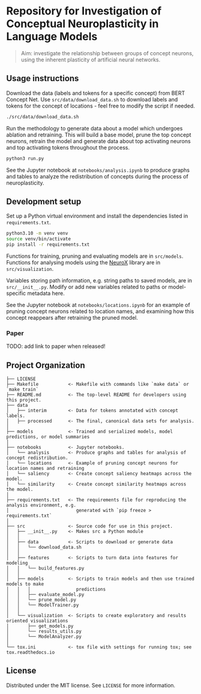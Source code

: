 # Repository for Investigation of Conceptual Neuroplasticity in Language Models

> Aim: investigate the relationship between groups of concept neurons, using the inherent plasticity of artificial neural networks.

## Usage instructions

Download the data (labels and tokens for a specific concept) from BERT Concept Net. Use `src/data/download_data.sh` to download labels and tokens for the concept of locations - feel free to modify the script if needed.

```sh
./src/data/download_data.sh
```

Run the methodology to generate data about a model which undergoes ablation and retraining. This will build a base model, prune the top concept neurons, retrain the model and generate data about top activating neurons and top activating tokens throughout the process.

```sh
python3 run.py
```

See the Jupyter notebook at `notebooks/analysis.ipynb` to produce graphs and tables to analyze the redistribution of concepts during the process of neuroplasticity.

## Development setup

Set up a Python virtual environment and install the dependencies listed in `requirements.txt`.

```sh
python3.10 -m venv venv
source venv/bin/activate
pip install -r requirements.txt
```

Functions for training, pruning and evaluating models are in `src/models`. Functions for analysing models using the [NeuroX](https://neurox.qcri.org/docs/index.html#) library are in `src/visualization`.

Variables storing path information, e.g. string paths to saved models, are in `src/__init__.py`. Modify or add new variables related to paths or model-specific metadata here.

See the Jupyter notebook at `notebooks/locations.ipynb` for an example of pruning concept neurons related to location names, and examining how this concept reappears after retraining the pruned model.

### Paper

TODO: add link to paper when released!

## Project Organization

    ├── LICENSE
    ├── Makefile           <- Makefile with commands like `make data` or `make train`
    ├── README.md          <- The top-level README for developers using this project.
    ├── data
    │   ├── interim        <- Data for tokens annotated with concept labels.
    │   ├── processed      <- The final, canonical data sets for analysis.
    │
    ├── models             <- Trained and serialized models, model predictions, or model summaries
    │
    ├── notebooks          <- Jupyter notebooks.
    │   └── analysis       <- Produce graphs and tables for analysis of concept redistribution.
    │   └── locations      <- Example of pruning concept neurons for location names and retraining
    │   └── saliency       <- Create concept saliency heatmaps across the model.
    │   └── similarity     <- Create concept similarity heatmaps across the model.
    │
    ├── requirements.txt   <- The requirements file for reproducing the analysis environment, e.g.
    │                         generated with `pip freeze > requirements.txt`
    │
    ├── src                <- Source code for use in this project.
    │   ├── __init__.py    <- Makes src a Python module
    │   │
    │   ├── data           <- Scripts to download or generate data
    │   │   └── download_data.sh
    │   │
    │   ├── features       <- Scripts to turn data into features for modeling
    │   │   └── build_features.py
    │   │
    │   ├── models         <- Scripts to train models and then use trained models to make
    │   │   │                 predictions
    │   │   ├── evaluate_model.py
    │   │   └── prune_model.py
    │   │   └── ModelTrainer.py
    │   │
    │   └── visualization  <- Scripts to create exploratory and results oriented visualizations
    │       ├── get_models.py
    │       └── results_utils.py
    │       └── ModelAnalyzer.py
    │
    └── tox.ini            <- tox file with settings for running tox; see tox.readthedocs.io

## License

Distributed under the MIT license. See `LICENSE` for more information.
